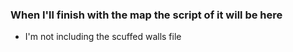 ### When I'll finish with the map the script of it will be here
- I'm not including the scuffed walls file

